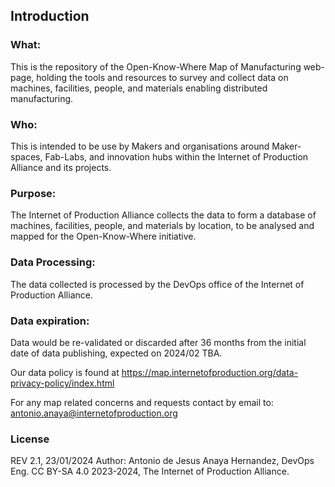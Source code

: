 ## Introduction

### What: 

This is the repository of the Open-Know-Where Map of Manufacturing web-page, holding the tools and resources to survey and collect data on machines, facilities, people, and materials enabling distributed manufacturing.

### Who: 

This is intended to be use by Makers and organisations around Maker-spaces, Fab-Labs, and innovation hubs within the Internet of Production Alliance and its projects.

### Purpose: 

The Internet of Production Alliance collects the data to form a database of machines, facilities, people, and materials by location, to be analysed and mapped for the Open-Know-Where initiative.

### Data Processing: 

The data collected is processed by the DevOps office of the Internet of Production Alliance. 

### Data expiration: 

Data would be re-validated or discarded after 36 months from the initial date of data publishing, expected on 2024/02 TBA. 

Our data policy is found at https://map.internetofproduction.org/data-privacy-policy/index.html

For any map related concerns and requests contact by email to: antonio.anaya@internetofproduction.org

### License

REV 2.1, 23/01/2024
Author: Antonio de Jesus Anaya Hernandez, DevOps Eng. 
CC BY-SA 4.0
2023-2024, The Internet of Production Alliance.
